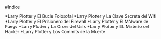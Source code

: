 #Indice

*Larry Plotter y El Bucle Folosofal
*Larry Plotter y La Clave Secreta del Wifi
*Larry Plotter y El Prisionero del Firewall
*Larry Plotter y El MAlware de Fuego
*Larry Plotter y La Order del Unix
*Larry Plotter y EL Misterio del Hacker
*Larry Plotter y Los Commits de la Muerte
